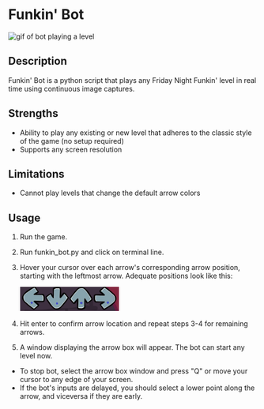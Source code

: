 # Funkin' Bot
<img src="images/funkin_gif.gif" alt="gif of bot playing a level"/>

## Description
Funkin' Bot is a python script that plays any Friday Night Funkin' level in real time using continuous image captures.

## Strengths
* Ability to play any existing or new level that adheres to the classic style of the game (no setup required)
* Supports any screen resolution
## Limitations
* Cannot play levels that change the default arrow colors
## Usage
1. Run the game.
2. Run funkin_bot.py and click on terminal line.
3. Hover your cursor over each arrow's corresponding arrow position, starting with the leftmost arrow. Adequate positions look like this:

   <img src="images/arrow_box.png" alt="image of arrow box position markers" width="200"/>
4. Hit enter to confirm arrow location and repeat steps 3-4 for remaining arrows.
5. A window displaying the arrow box will appear. The bot can start any level now.
* To stop bot, select the arrow box window and press "Q" or move your cursor to any edge of your screen.
* If the bot's inputs are delayed, you should select a lower point along the arrow, and viceversa if they are early.